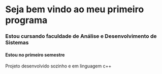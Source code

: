 # Seja bem vindo ao meu primeiro programa

### Estou cursando faculdade de Análise e Desenvolvimento de Sistemas

#### Estou no primeiro semestre

Projeto desenvolvido sozinho e em linguagem c++

